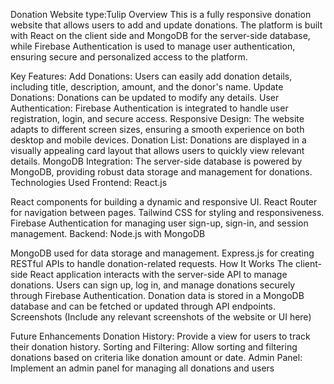 Donation Website
type:Tulip
Overview
This is a fully responsive donation website that allows users to add and update donations. The platform is built with React on the client side and MongoDB for the server-side database, while Firebase Authentication is used to manage user authentication, ensuring secure and personalized access to the platform.

Key Features:
Add Donations: Users can easily add donation details, including title, description, amount, and the donor's name.
Update Donations: Donations can be updated to modify any details.
User Authentication: Firebase Authentication is integrated to handle user registration, login, and secure access.
Responsive Design: The website adapts to different screen sizes, ensuring a smooth experience on both desktop and mobile devices.
Donation List: Donations are displayed in a visually appealing card layout that allows users to quickly view relevant details.
MongoDB Integration: The server-side database is powered by MongoDB, providing robust data storage and management for donations.
Technologies Used
Frontend: React.js

React components for building a dynamic and responsive UI.
React Router for navigation between pages.
Tailwind CSS for styling and responsiveness.
Firebase Authentication for managing user sign-up, sign-in, and session management.
Backend: Node.js with MongoDB

MongoDB used for data storage and management.
Express.js for creating RESTful APIs to handle donation-related requests.
How It Works
The client-side React application interacts with the server-side API to manage donations.
Users can sign up, log in, and manage donations securely through Firebase Authentication.
Donation data is stored in a MongoDB database and can be fetched or updated through API endpoints.
Screenshots
(Include any relevant screenshots of the website or UI here)

Future Enhancements
Donation History: Provide a view for users to track their donation history.
Sorting and Filtering: Allow sorting and filtering donations based on criteria like donation amount or date.
Admin Panel: Implement an admin panel for managing all donations and users